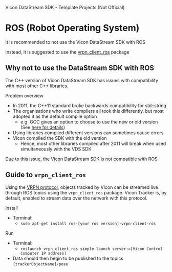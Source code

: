 Vicon DataStream SDK - Template Projects (Not Official)
# ROS (Robot Operating System)
It is recommended to not use the Vicon DataStream SDK with ROS

Instead, it is suggested to use the [vrpn_client_ros](http://wiki.ros.org/vrpn_client_ros) package

## Why not to use the DataStream SDK with ROS
The C++ version of Vicon DataStream SDK has issues with compatibility with most other C++ libraries.

Problem overview
- In 2011, the C++11 standard broke backwards compatibility for std::string
- The organisations who write compilers all took this differently, but most adopted it as the default compile option
	- e.g. GCC gives an option to choose to use the new or old version (See [here for details](https://gcc.gnu.org/onlinedocs/libstdc++/manual/using_dual_abi.html))
- Using libraries compiled different versions can sometimes cause errors
- Vicon compiled the SDK with the old version
	- Hence, most other libraries compiled after 2011 will break when used simultaneously with the VDS SDK


Due to this issue, the Vicon DataStream SDK is not compatible with ROS

## Guide to `vrpn_client_ros`
Using the [VRPN protocol](https://en.wikipedia.org/wiki/VRPN), objects tracked by Vicon can be streamed live through ROS topics using the `vrpn_client_ros` package. Vicon Tracker is, by default, enabled to stream data over the network with this protocol.

Install
- Terminal:
	- `sudo apt-get install ros-[your ros version]-vrpn-client-ros`

Run
- Terminal:
	- `roslaunch vrpn_client_ros simple.launch server:=[Vicon Control Computer IP address]`
- Data should then begin to be published to the topics `[trackerObjectName]/pose`
